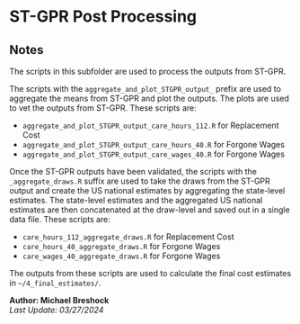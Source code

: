 # ST-GPR Post Processing

## Notes
The scripts in this subfolder are used to process the outputs from ST-GPR. 

The scripts with the `aggregate_and_plot_STGPR_output_` prefix are used to aggregate the means from ST-GPR and plot the outputs. The plots are used to vet the outputs from ST-GPR. These scripts are: 
  - `aggregate_and_plot_STGPR_output_care_hours_112.R` for Replacement Cost
  - `aggregate_and_plot_STGPR_output_care_hours_40.R` for Forgone Wages
  - `aggregate_and_plot_STGPR_output_care_wages_40.R` for Forgone Wages

Once the ST-GPR outputs have been validated, the scripts with the `_aggregate_draws.R` suffix are used to take the draws from the ST-GPR output and create the US national estimates by aggregating the state-level estimates. The state-level estimates and the aggregated US national estimates are then concatenated at the draw-level and saved out in a single data file. These scripts are: 
  - `care_hours_112_aggregate_draws.R` for Replacement Cost
  - `care_hours_40_aggregate_draws.R` for Forgone Wages
  - `care_wages_40_aggregate_draws.R` for Forgone Wages
  
The outputs from these scripts are used to calculate the final cost estimates in `~/4_final_estimates/`.

**Author: Michael Breshock**\
*Last Update: 03/27/2024*
